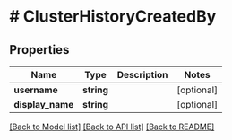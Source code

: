 # # ClusterHistoryCreatedBy

## Properties

Name | Type | Description | Notes
------------ | ------------- | ------------- | -------------
**username** | **string** |  | [optional]
**display_name** | **string** |  | [optional]

[[Back to Model list]](../../README.md#models) [[Back to API list]](../../README.md#endpoints) [[Back to README]](../../README.md)
